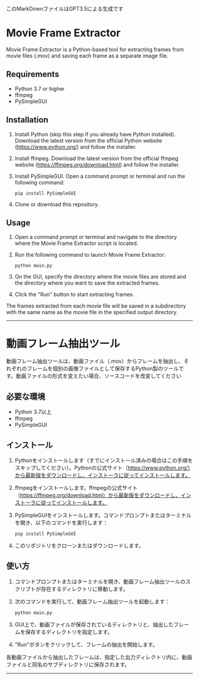 このMarkDownファイルはGPT3.5による生成です

# Movie Frame Extractor

Movie Frame Extractor is a Python-based tool for extracting frames from movie files (.mov) and saving each frame as a separate image file.

## Requirements

- Python 3.7 or higher
- ffmpeg
- PySimpleGUI

## Installation

1. Install Python (skip this step if you already have Python installed). Download the latest version from the official Python website (https://www.python.org/) and follow the installer.

2. Install ffmpeg. Download the latest version from the official ffmpeg website (https://ffmpeg.org/download.html) and follow the installer.

3. Install PySimpleGUI. Open a command prompt or terminal and run the following command:

    ```
    pip install PySimpleGUI
    ```

4. Clone or download this repository.

## Usage

1. Open a command prompt or terminal and navigate to the directory where the Movie Frame Extractor script is located.

2. Run the following command to launch Movie Frame Extractor:

    ```
    python main.py
    ```

3. On the GUI, specify the directory where the movie files are stored and the directory where you want to save the extracted frames.

4. Click the "Run" button to start extracting frames.

The frames extracted from each movie file will be saved in a subdirectory with the same name as the movie file in the specified output directory.

---





# 動画フレーム抽出ツール

動画フレーム抽出ツールは、動画ファイル（.mov）からフレームを抽出し、それぞれのフレームを個別の画像ファイルとして保存するPython製のツールです。動画ファイルの形式を変えたい場合、ソースコードを改変してください

## 必要な環境

- Python 3.7以上
- ffmpeg
- PySimpleGUI

## インストール

1. Pythonをインストールします（すでにインストール済みの場合はこの手順をスキップしてください）。Pythonの公式サイト（https://www.python.org/）から最新版をダウンロードし、インストーラに従ってインストールします。

2. ffmpegをインストールします。ffmpegの公式サイト（https://ffmpeg.org/download.html）から最新版をダウンロードし、インストーラに従ってインストールします。

3. PySimpleGUIをインストールします。コマンドプロンプトまたはターミナルを開き、以下のコマンドを実行します：

    ```
    pip install PySimpleGUI
    ```

4. このリポジトリをクローンまたはダウンロードします。

## 使い方

1. コマンドプロンプトまたはターミナルを開き、動画フレーム抽出ツールのスクリプトが存在するディレクトリに移動します。

2. 次のコマンドを実行して、動画フレーム抽出ツールを起動します：

    ```
    python main.py
    ```

3. GUI上で、動画ファイルが保存されているディレクトリと、抽出したフレームを保存するディレクトリを指定します。

4. "Run"ボタンをクリックして、フレームの抽出を開始します。

各動画ファイルから抽出したフレームは、指定した出力ディレクトリ内に、動画ファイルと同名のサブディレクトリに保存されます。

---
